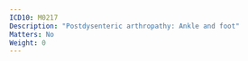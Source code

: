 ```yaml
---
ICD10: M0217
Description: "Postdysenteric arthropathy: Ankle and foot"
Matters: No
Weight: 0
---
```



